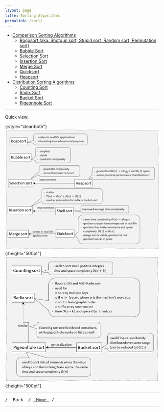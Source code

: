 ```yaml
---
layout: page
title: Sorting Algorithms
permalink: /sort/
---
```


* <a href="/sort/comparison_sort/"> Comparison Sorting Algorithms </a>
  * <a href="/sort/comparison_sort/bogosort/"> Bogosort (aka. Shotgun sort, Stupid sort, Random sort, Permutation sort) </a>
  * <a href="/sort/comparison_sort/bubble_sort/"> Bubble Sort </a>
  * <a href="/sort/comparison_sort/selection_sort/"> Selection Sort </a>
  * <a href="/sort/comparison_sort/insertion_sort/"> Insertion Sort </a>
  * <a href="/sort/comparison_sort/merge_sort/"> Merge Sort </a>
  * <a href="/sort/comparison_sort/quick_sort/"> Quicksort </a>
  * <a href="/sort/comparison_sort/heap_sort/"> Heapsort </a>
* <a href="/sort/distribution_sort/"> Distribution Sorting Algorithms </a>
  * <a href="/sort/distribution_sort/counting_sort/"> Counting Sort </a>
  * <a href="/sort/distribution_sort/radix_sort/"> Radix Sort </a>
  * <a href="/sort/distribution_sort/bucket_sort/"> Bucket Sort </a>
  * <a href="/sort/distribution_sort/pigeonhole_sort/"> Pigeonhole Sort </a>

<hr style="height:1px; border:none; color:#ccc; background-color:#ccc;">

Quick view:

{:style="clear:both"}
![pic_01](/assets/images/sort/sorting_1.png){:height="500pt"}
![pic_02](/assets/images/sort/sorting_2.png){:height="500pt"}

<hr style="height:1px; border:none; color:#ccc; background-color:#ccc;">

<pre>/ <a onclick="window.history.back()" style="cursor:pointer;"> Back </a> / <a href="/"> Home </a> / </pre>

<hr style="height:1px; border:none; color:#ccc; background-color:#ccc;">